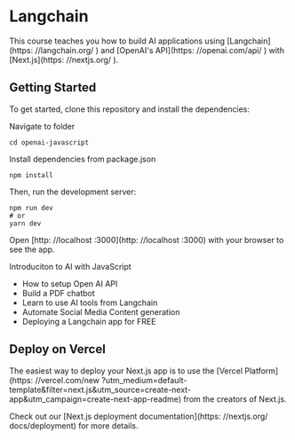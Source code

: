 # Langchain 

This course teaches you how to build AI applications using [Langchain](https: //langchain.org/ ) and [OpenAI's API](https: //openai.com/api/ ) with [Next.js](https: //nextjs.org/ ).

## Getting Started

To get started, clone this repository and install the dependencies:


Navigate to folder

```
cd openai-javascript
```

Install dependencies from package.json

```
npm install
```

Then, run the development server:

```
npm run dev
# or
yarn dev
```

Open [http: //localhost :3000](http: //localhost :3000) with your browser to see the app.



Introduciton to AI with JavaScript

- How to setup Open AI API
- Build a PDF chatbot
- Learn to use AI tools from Langchain
- Automate Social Media Content generation
- Deploying a Langchain app for FREE


## Deploy on Vercel

The easiest way to deploy your Next.js app is to use the [Vercel Platform](https: //vercel.com/new ?utm_medium=default-template&filter=next.js&utm_source=create-next-app&utm_campaign=create-next-app-readme) from the creators of Next.js.

Check out our [Next.js deployment documentation](https: //nextjs.org/ docs/deployment) for more details.


